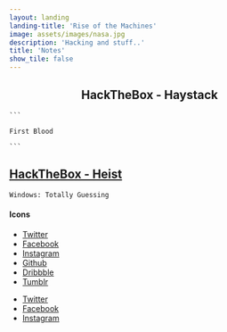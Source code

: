 ```yaml
---
layout: landing
landing-title: 'Rise of the Machines'
image: assets/images/nasa.jpg
description: 'Hacking and stuff..'
title: 'Notes'
show_tile: false
---
```



<h2 align="center" 
  <a href="HayStack.html">HackTheBox - Haystack </a> 
</h2> 

<p align="center">
 
    ```

    First Blood

    ```
 
</p>

<h2><a href="DevOops.html">HackTheBox - Heist</a></h2>

```
Windows: Totally Guessing
```

<h4>Icons</h4>
<ul class="icons">
  <li><a href="#" class="icon fa-twitter"><span class="label">Twitter</span></a></li>
  <li><a href="#" class="icon fa-facebook"><span class="label">Facebook</span></a></li>
  <li><a href="#" class="icon fa-instagram"><span class="label">Instagram</span></a></li>
  <li><a href="#" class="icon fa-github"><span class="label">Github</span></a></li>
  <li><a href="#" class="icon fa-dribbble"><span class="label">Dribbble</span></a></li>
  <li><a href="#" class="icon fa-tumblr"><span class="label">Tumblr</span></a></li>
</ul>
<ul class="icons">
  <li><a href="#" class="icon alt fa-twitter"><span class="label">Twitter</span></a></li>
  <li><a href="#" class="icon alt fa-facebook"><span class="label">Facebook</span></a></li>
  <li><a href="#" class="icon alt fa-instagram"><span class="label">Instagram</span></a></li>
</ul>
